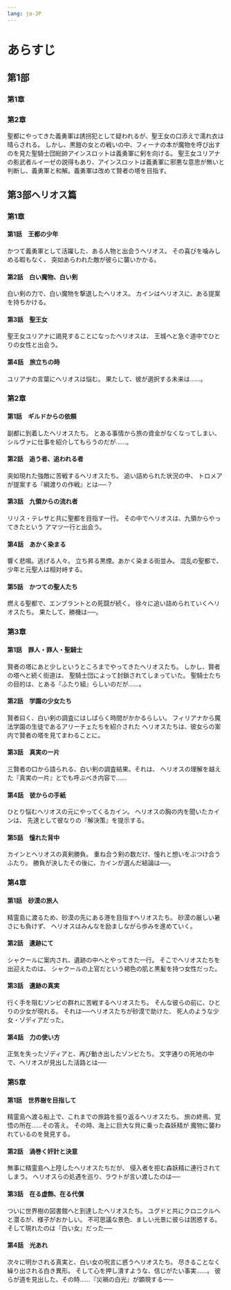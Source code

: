 ```yaml
---
lang: ja-JP
---
```


# あらすじ

## 第1部

### 第1章


### 第2章

聖都にやってきた義勇軍は誘拐犯として疑われるが、聖王女の口添えで濡れ衣は晴らされる。
しかし、黒鎧の女との戦いの中、フィーナの本が魔物を呼び出すのを見た聖騎士団総帥アインスロットは義勇軍に剣を向ける。
聖王女ユリアナの影武者ルイーゼの説得もあり、アインスロットは義勇軍に邪悪な意思が無いと判断し、義勇軍と和解。義勇軍は改めて賢者の塔を目指す。

## 第3部ヘリオス篇

### 第1章

#### 第1話　王都の少年

かつて義勇軍として活躍した、ある人物と出会うヘリオス。
その喜びを噛みしめる暇もなく、
突如あらわれた敵が彼らに襲いかかる。

#### 第2話　白い魔物、白い剣

白い剣の力で、白い魔物を撃退したヘリオス。
カインはヘリオスに、ある提案を持ちかける。

#### 第3話　聖王女

聖王女ユリアナに謁見することになったヘリオスは、
王城へと急ぐ道中でひとりの女性と出会う。

#### 第4話　旅立ちの時

ユリアナの言葉にヘリオスは悩む。
果たして、彼が選択する未来は……。


### 第2章

#### 第1話　ギルドからの依頼

副都に到着したヘリオスたち。
とある事情から旅の資金がなくなってしまい、
シルヴァに仕事を紹介してもらうのだが……。

#### 第2話　追う者、追われる者

突如現れた強敵に苦戦するヘリオスたち。
追い詰められた状況の中、
トロメアが提案する『綱渡りの作戦』とは──？

#### 第3話　九領からの流れ者

リリス・テレサと共に聖都を目指す一行。
その中でヘリオスは、九領からやってきたという
アマツ一行と出会う。

#### 第4話　あかく染まる

響く悲鳴。逃げる人々。
立ち昇る黒煙。あかく染まる街並み。
混乱の聖都で、少年と元聖人は相対峙する。

#### 第5話　かつての聖人たち

燃える聖都で、エンブラントとの死闘が続く。
徐々に追い詰められていくヘリオスたち。
果たして、勝機は──。

### 第3章

#### 第1話　罪人・罪人・聖騎士

賢者の塔にあと少しというところまでやってきたヘリオスたち。
しかし、賢者の塔へと続く街道は、
聖騎士団によって封鎖されてしまっていた。
聖騎士たちの目的は、とある『ふたり組』らしいのだが……。

#### 第2話　学園の少女たち

賢者曰く、白い剣の調査にはしばらく時間がかかるらしい。
フィリアナから魔法学園の生徒であるアリーチェたちを紹介された
ヘリオスたちは、彼女らの案内で賢者の塔を見てまわることに。

#### 第3話　真実の一片

三賢者の口から語られる、白い剣の調査結果。それは、
ヘリオスの理解を越えた『真実の一片』とでも呼ぶべき内容で……

#### 第4話　彼からの手紙

ひとり悩むヘリオスの元にやってくるカイン。
ヘリオスの胸の内を聞いたカインは、
先達として彼なりの『解決策』を提示する。

#### 第5話　憧れた背中

カインとヘリオスの真剣勝負。
重ね合う剣の数だけ、憧れと想いをぶつけ合うふたり。
勝負が決したその後に、カインが選んだ結論は──。

### 第4章

#### 第1話　砂漠の旅人

精霊島に渡るため、砂漠の先にある港を目指すヘリオスたち。
砂漠の厳しい暑さにも負けず、
ヘリオスはみんなを励ましながら歩みを進めていく。

#### 第2話　遺跡にて

シャクールに案内され、遺跡の中へとやってきた一行。
そこでヘリオスたちを出迎えたのは、
シャクールの上官だという褐色の肌と黒髪を持つ女性だった。

#### 第3話　遺跡の真実

行く手を阻むゾンビの群れに苦戦するヘリオスたち。
そんな彼らの前に、ひとりの少女が現れる。
それは──ヘリオスたちが砂漠で助けた、
死人のような少女・ゾディアだった。

#### 第4話　力の使い方

正気を失ったゾディアと、再び動き出したゾンビたち。
文字通りの死地の中で、ヘリオスが見出した活路とは──

### 第5章

#### 第1話　世界樹を目指して

精霊島へ渡る船上で、これまでの旅路を振り返るヘリオスたち。
旅の終焉、覚悟の所在……その答え。
その時、海上に巨大な貝に乗った森妖精が
魔物に襲われているのを発見する。

#### 第2話　渦巻く奸計と決意

無事に精霊島へ上陸したヘリオスたちだが、
侵入者を拒む森妖精に連行されてしまう。
ヘリオスらの処遇を巡り、ラウトが言い渡したのは──

#### 第3話　在る虚飾、在る代償

ついに世界樹の図書館へと到達したヘリオスたち。
ユグドと共にクロニクルへと潜るが、様子がおかしい。
不可思議な景色、ましい光景に彼らは困惑する。
そして現れたのは『白い女』だった──

#### 第4話　光あれ

次々に明かされる真実と、白い女の呪言に惑うヘリオスたち。
尽きることなく繰り出される白き異形。
そして心を押し潰すような、信じがたい事実……。
彼らが道を見出した、その時……『災禍の白光』が顕現する一─



